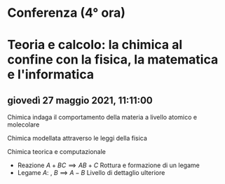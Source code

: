 # Conferenza (4° ora)
# Teoria e calcolo: la chimica al confine con la fisica, la matematica e l'informatica

## giovedì 27 maggio 2021, 11:11:00

Chimica indaga il comportamento della materia a livello atomico e molecolare

Chimica modellata attraverso le leggi della fisica

Chimica teorica e computazionale

* Reazione $A+BC \implies AB+C$
Rottura e formazione di un legame
* Legame
$A:$    , $B$ $\implies$  $A-B$
Livello di dettaglio ulteriore

<!--stackedit_data:
eyJoaXN0b3J5IjpbMTM4MTIxNzc5OV19
-->